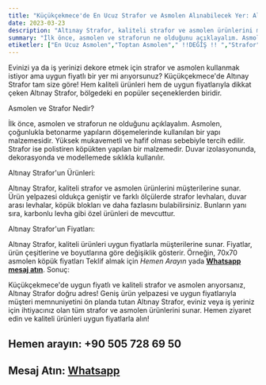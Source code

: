 ```yaml
---
title: "Küçükçekmece'de En Ucuz Strafor ve Asmolen Alınabilecek Yer: Altınay Strafor"
date: 2023-03-23
description: "Altınay Strafor, kaliteli strafor ve asmolen ürünlerini müşterilerine sunar. Ürün yelpazesi oldukça geniştir ve farklı ölçülerde strafor levhaları, duvar arası levhalar, köpük blokları ve daha fazlasını bulabilirsiniz."
summary: "İlk önce, asmolen ve straforun ne olduğunu açıklayalım. Asmolen, çoğunlukla betonarme yapıların döşemelerinde kullanılan bir yapı malzemesidir. Yüksek mukavemetli ve hafif olması sebebiyle tercih edilir. Strafor ise polistiren köpükten yapılan bir malzemedir. Duvar izolasyonunda, dekorasyonda ve modellemede sıklıkla kullanılır."
etiketler: ["En Ucuz Asmolen","Toptan Asmolen"," !!DEĞİŞ !! ","Strafor","Asmolen","Altınay Strafor","Strafor","asmolen köpük","strafor köpük"]
---
```




Evinizi ya da iş yerinizi dekore etmek için strafor ve asmolen kullanmak istiyor ama uygun fiyatlı bir yer mi arıyorsunuz? Küçükçekmece'de Altınay Strafor tam size göre! Hem kaliteli ürünleri hem de uygun fiyatlarıyla dikkat çeken Altınay Strafor, bölgedeki en popüler seçeneklerden biridir.

Asmolen ve Strafor Nedir?

İlk önce, asmolen ve straforun ne olduğunu açıklayalım. Asmolen, çoğunlukla betonarme yapıların döşemelerinde kullanılan bir yapı malzemesidir. Yüksek mukavemetli ve hafif olması sebebiyle tercih edilir. Strafor ise polistiren köpükten yapılan bir malzemedir. Duvar izolasyonunda, dekorasyonda ve modellemede sıklıkla kullanılır.

Altınay Strafor'un Ürünleri:

Altınay Strafor, kaliteli strafor ve asmolen ürünlerini müşterilerine sunar. Ürün yelpazesi oldukça geniştir ve farklı ölçülerde strafor levhaları, duvar arası levhalar, köpük blokları ve daha fazlasını bulabilirsiniz. Bunların yanı sıra, karbonlu levha gibi özel ürünleri de mevcuttur.

Altınay Strafor'un Fiyatları:

Altınay Strafor, kaliteli ürünleri uygun fiyatlarla müşterilerine sunar. Fiyatlar, ürün çeşitlerine ve boyutlarına göre değişiklik gösterir. Örneğin, 70x70 asmolen köpük fiyatları <a rel="nofollow" tel="+905057286950">Teklif almak için *Hemen Arayın*</a> yada
<a rel="nofollow" href="https://api.whatsapp.com/send?phone=905057286950">**Whatsapp mesaj atın**</a>.
Sonuç:

Küçükçekmece'de uygun fiyatlı ve kaliteli strafor ve asmolen arıyorsanız, Altınay Strafor doğru adres! Geniş ürün yelpazesi ve uygun fiyatlarıyla müşteri memnuniyetini ön planda tutan Altınay Strafor, eviniz veya iş yeriniz için ihtiyacınız olan tüm strafor ve asmolen ürünlerini sunar. Hemen ziyaret edin ve kaliteli ürünleri uygun fiyatlarla alın!

## Hemen arayın: <a rel="nofollow" tel="+905057286950"> +90 505 728 69 50 </a>
## Mesaj Atın: <a rel="nofollow" href="https://api.whatsapp.com/send?phone=905057286950">**Whatsapp**</a>
